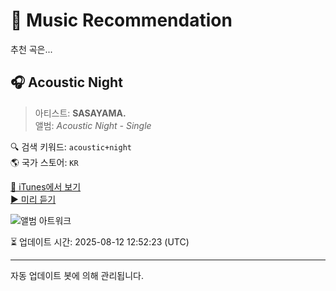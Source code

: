 
# 🎵 Music Recommendation

추천 곡은...

## 🎧 Acoustic Night  
> 아티스트: **SASAYAMA.**  
> 앨범: _Acoustic Night - Single_  

🔍 검색 키워드: `acoustic+night`  
🌎 국가 스토어: `KR`

[🔗 iTunes에서 보기](https://music.apple.com/kr/album/acoustic-night/1714132399?i=1714132401&uo=4)  
[▶️ 미리 듣기](https://audio-ssl.itunes.apple.com/itunes-assets/AudioPreview126/v4/92/51/dc/9251dc79-3157-462c-4b2e-47c204b30967/mzaf_15935258717149722422.plus.aac.p.m4a)

![앨범 아트워크](https://is1-ssl.mzstatic.com/image/thumb/Music116/v4/a0/2a/56/a02a5616-90cf-8b60-050c-eefa99617ba9/3617222058473_cover.jpg/100x100bb.jpg)

⏳ 업데이트 시간: 2025-08-12 12:52:23 (UTC)

---
자동 업데이트 봇에 의해 관리됩니다.
